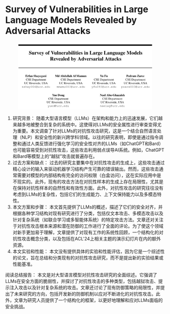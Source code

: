 # Survey of Vulnerabilities in Large Language Models  Revealed by Adversarial Attacks

<figure><img src="../.gitbook/assets/image (9) (1) (1) (1) (1) (1) (1) (1) (1) (1) (1) (1) (1) (1) (1) (1) (1) (1) (1) (1).png" alt=""><figcaption></figcaption></figure>

1. 研究背景： 随着大型语言模型（LLMs）在架构和能力上的迅速发展，它们越来越多地被整合到复杂的系统中。这使得对LLMs的安全属性进行审查变得尤为重要。本文调查了针对LLMs的对抗性攻击研究，这是一个结合自然语言处理（NLP）和安全性的新兴跨学科领域。以往的研究表明，即使是通过指令调整和通过人类反馈进行强化学习的安全性对齐的LLMs（如ChatGPT和Bard）也可能容易受到对抗性攻击，这些攻击利用弱点误导AI系统。例如，ChatGPT和Bard等模型上的“越狱”攻击就普遍存在。
2. 过去方案和缺点： 过去的研究主要集中在对抗性攻击的生成上，这些攻击通过精心设计的输入来驱动机器学习结构产生可靠的错误输出。然而，这些攻击通常需要对模型的内部结构有完全的访问权限（白盒访问），这在实际应用中是不现实的。此外，现有的攻击方法在对抗性样本的生成上存在局限性，尤其是在保持对抗性样本的自然性和有效性方面。此外，对抗性攻击的研究往往没有考虑到LLMs的复杂性，包括它们的生成能力、上下文保持能力以及多模态特性。
3. 本文方案和步骤： 本文首先提供了LLMs的概述，描述了它们的安全对齐，并根据各种学习结构对现有研究进行了分类，包括仅文本攻击、多模态攻击以及针对复杂系统（如联合学习或多智能体系统）的特定攻击方法。文章还对关注于对抗性攻击根本来源和潜在防御的工作进行了全面的评论。为了使这个领域对新手更加易于理解，文章提供了对现有工作的系统性回顾，一个结构化的对抗性攻击概念分类，以及包括在ACL'24上相关主题的演示幻灯片在内的额外资源。
4. 本文实验和性能： 本文没有提供具体的实验和性能评估，因为它是一个综述性的论文，旨在总结和分类现有的对抗性攻击研究，而不是提出新的实验结果或性能基准。

阅读总结报告： 本文是对大型语言模型对抗性攻击研究的全面综述。它强调了LLMs在安全方面的脆弱性，并探讨了对抗性攻击的多种类型，包括越狱攻击、提示注入攻击以及针对复杂系统的攻击。文章还讨论了现有防御策略的局限性，并提出了未来研究的方向，包括开发新的防御机制以应对不断进化的对抗性攻击。此外，文章为研究人员提供了一个结构化的框架，以更好地理解和应对LLMs面临的安全挑战。
